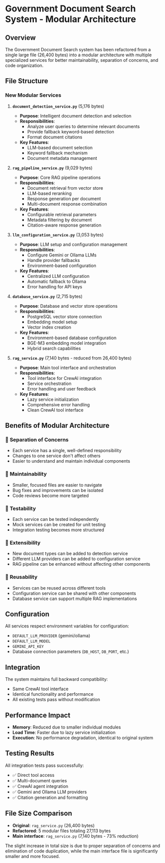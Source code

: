 # Government Document Search System - Modular Architecture

## Overview
The Government Document Search system has been refactored from a single large file (26,400 bytes) into a modular architecture with multiple specialized services for better maintainability, separation of concerns, and code organization.

## File Structure

### New Modular Services

1. **`document_detection_service.py`** (5,176 bytes)
   - **Purpose**: Intelligent document detection and selection
   - **Responsibilities**:
     - Analyze user queries to determine relevant documents
     - Provide fallback keyword-based detection
     - Format document citations
   - **Key Features**:
     - LLM-based document selection
     - Keyword fallback mechanism
     - Document metadata management

2. **`rag_pipeline_service.py`** (9,029 bytes)
   - **Purpose**: Core RAG pipeline operations
   - **Responsibilities**:
     - Document retrieval from vector store
     - LLM-based reranking
     - Response generation per document
     - Multi-document response combination
   - **Key Features**:
     - Configurable retrieval parameters
     - Metadata filtering by document
     - Citation-aware response generation

3. **`llm_configuration_service.py`** (3,053 bytes)
   - **Purpose**: LLM setup and configuration management
   - **Responsibilities**:
     - Configure Gemini or Ollama LLMs
     - Handle provider fallbacks
     - Environment-based configuration
   - **Key Features**:
     - Centralized LLM configuration
     - Automatic fallback to Ollama
     - Error handling for API keys

4. **`database_service.py`** (2,715 bytes)
   - **Purpose**: Database and vector store operations
   - **Responsibilities**:
     - PostgreSQL vector store connection
     - Embedding model setup
     - Vector index creation
   - **Key Features**:
     - Environment-based database configuration
     - BGE-M3 embedding model integration
     - Hybrid search capabilities

5. **`rag_service.py`** (7,140 bytes - reduced from 26,400 bytes)
   - **Purpose**: Main tool interface and orchestration
   - **Responsibilities**:
     - Tool interface for CrewAI integration
     - Service orchestration
     - Error handling and user feedback
   - **Key Features**:
     - Lazy service initialization
     - Comprehensive error handling
     - Clean CrewAI tool interface

## Benefits of Modular Architecture

### 🎯 **Separation of Concerns**
- Each service has a single, well-defined responsibility
- Changes to one service don't affect others
- Easier to understand and maintain individual components

### 🔧 **Maintainability**
- Smaller, focused files are easier to navigate
- Bug fixes and improvements can be isolated
- Code reviews become more targeted

### 🧪 **Testability**
- Each service can be tested independently
- Mock services can be created for unit testing
- Integration testing becomes more structured

### 🚀 **Extensibility**
- New document types can be added to detection service
- Different LLM providers can be added to configuration service
- RAG pipeline can be enhanced without affecting other components

### 🔄 **Reusability**
- Services can be reused across different tools
- Configuration service can be shared with other components
- Database service can support multiple RAG implementations

## Configuration
All services respect environment variables for configuration:
- `DEFAULT_LLM_PROVIDER` (gemini/ollama)
- `DEFAULT_LLM_MODEL` 
- `GEMINI_API_KEY`
- Database connection parameters (`DB_HOST`, `DB_PORT`, etc.)

## Integration
The system maintains full backward compatibility:
- Same CrewAI tool interface
- Identical functionality and performance
- All existing tests pass without modification

## Performance Impact
- **Memory**: Reduced due to smaller individual modules
- **Load Time**: Faster due to lazy service initialization
- **Execution**: No performance degradation, identical to original system

## Testing Results
All integration tests pass successfully:
- ✅ Direct tool access
- ✅ Multi-document queries
- ✅ CrewAI agent integration
- ✅ Gemini and Ollama LLM providers
- ✅ Citation generation and formatting

## File Size Comparison
- **Original**: `rag_service.py` (26,400 bytes)
- **Refactored**: 5 modular files totaling 27,113 bytes
- **Main interface**: `rag_service.py` (7,140 bytes - 73% reduction)

The slight increase in total size is due to proper separation of concerns and elimination of code duplication, while the main interface file is significantly smaller and more focused.